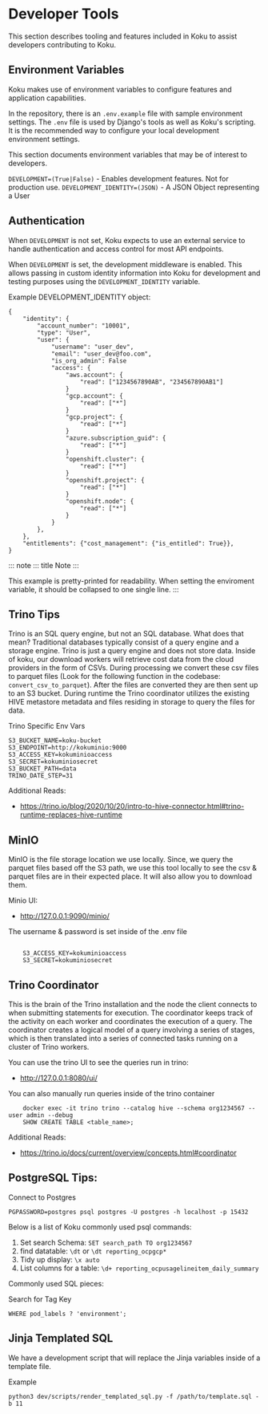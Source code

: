 # Developer Tools

This section describes tooling and features included in Koku to assist
developers contributing to Koku.

## Environment Variables

Koku makes use of environment variables to configure features and
application capabilities.

In the repository, there is an `.env.example` file with sample
environment settings. The `.env` file is used by Django\'s tools as well
as Koku\'s scripting. It is the recommended way to configure your local
development environment settings.

This section documents environment variables that may be of interest to
developers.

`DEVELOPMENT=(True|False)` - Enables development features. Not for
production use. `DEVELOPMENT_IDENTITY=(JSON)` - A JSON Object
representing a User

## Authentication

When `DEVELOPMENT` is not set, Koku expects to use an external service
to handle authentication and access control for most API endpoints.

When `DEVELOPMENT` is set, the development middleware is enabled. This
allows passing in custom identity information into Koku for development
and testing purposes using the `DEVELOPMENT_IDENTITY` variable.

Example DEVELOPMENT_IDENTITY object:

    {
        "identity": {
            "account_number": "10001",
            "type": "User",
            "user": {
                "username": "user_dev",
                "email": "user_dev@foo.com",
                "is_org_admin": False
                "access": {
                    "aws.account": {
                        "read": ["1234567890AB", "234567890AB1"]
                    }
                    "gcp.account": {
                        "read": ["*"]
                    }
                    "gcp.project": {
                        "read": ["*"]
                    }
                    "azure.subscription_guid": {
                        "read": ["*"]
                    }
                    "openshift.cluster": {
                        "read": ["*"]
                    }
                    "openshift.project": {
                        "read": ["*"]
                    }
                    "openshift.node": {
                        "read": ["*"]
                    }
                }
            },
        },
        "entitlements": {"cost_management": {"is_entitled": True}},
    }

::: note
::: title
Note
:::

This example is pretty-printed for readability. When setting the
enviroment variable, it should be collapsed to one single line.
:::

## Trino Tips

Trino is an SQL query engine, but not an SQL database. What does that mean? Traditional databases
typically consist of a query engine and a storage engine. Trino is just a query engine and does not
store data. Inside of koku, our download workers will retrieve cost data from the cloud providers
in the form of CSVs. During processing we convert these csv files to parquet
files (Look for the following function in the codebase: ``convert_csv_to_parquet``).
After the files are converted they are then sent up to an S3 bucket. During runtime the Trino
coordinator utilizes the existing HIVE metastore metadata and files residing in storage to
query the files for data.

Trino Specific Env Vars
```
S3_BUCKET_NAME=koku-bucket
S3_ENDPOINT=http://kokuminio:9000
S3_ACCESS_KEY=kokuminioaccess
S3_SECRET=kokuminiosecret
S3_BUCKET_PATH=data
TRINO_DATE_STEP=31
```

Additional Reads:

- https://trino.io/blog/2020/10/20/intro-to-hive-connector.html#trino-runtime-replaces-hive-runtime

## MinIO
MinIO is the file storage location we use locally. Since, we query the parquet files based off the S3 path,
we use this tool locally to see the csv & parquet files are in their expected place. It will also allow
you to download them.

Minio UI:

- http://127.0.0.1:9090/minio/

The username & password is set inside of the .env file
```

    S3_ACCESS_KEY=kokuminioaccess
    S3_SECRET=kokuminiosecret
```

## Trino Coordinator

This is the brain of the Trino installation and the node the client connects to when submitting statements for execution.
The coordinator keeps track of the activity on each worker and coordinates the execution of a query.
The coordinator creates a logical model of a query involving a series of stages,
which is then translated into a series of connected tasks running on a cluster of Trino workers.

You can use the trino UI to see the queries run in trino:
- http://127.0.0.1:8080/ui/

You can also manually run queries inside of the trino container
```
    docker exec -it trino trino --catalog hive --schema org1234567 --user admin --debug
    SHOW CREATE TABLE <table_name>;
```

Additional Reads:

- https://trino.io/docs/current/overview/concepts.html#coordinator


## PostgreSQL Tips:

Connect to Postgres
```
PGPASSWORD=postgres psql postgres -U postgres -h localhost -p 15432
```

Below is a list of Koku commonly used psql commands:

1. Set search Schema: ``SET search_path TO org1234567``
2. find datatable: ``\dt`` or ``\dt reporting_ocpgcp*``
3. Tidy up display: ``\x auto``
4. List columns for a table: ``\d+ reporting_ocpusagelineitem_daily_summary``

Commonly used SQL pieces:

Search for Tag Key
```
WHERE pod_labels ? 'environment';
```

## Jinja Templated SQL

We have a development script that will replace the Jinja variables inside of a template file.

Example
```
python3 dev/scripts/render_templated_sql.py -f /path/to/template.sql -b 11
```
